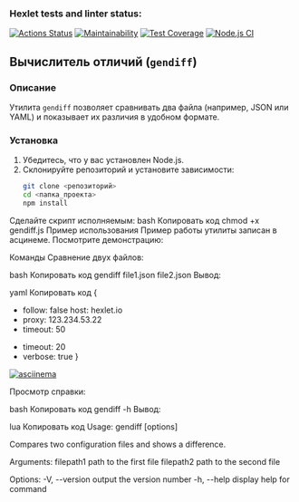 ### Hexlet tests and linter status:
[![Actions Status](https://github.com/Dom1no123/frontend-project-46/actions/workflows/hexlet-check.yml/badge.svg)](https://github.com/Dom1no123/frontend-project-46/actions)
[![Maintainability](https://api.codeclimate.com/v1/badges/d550a962a10f6f9c453c/maintainability)](https://codeclimate.com/github/Dom1no123/frontend-project-46/maintainability)
[![Test Coverage](https://api.codeclimate.com/v1/badges/d550a962a10f6f9c453c/test_coverage)](https://codeclimate.com/github/Dom1no123/frontend-project-46/test_coverage)
[![Node.js CI](https://github.com/<username>/<repository>/actions/workflows/node.js.yml/badge.svg)](https://github.com/Dom1no123/frontend-project-46/.github/workflows/node.js.yml)
## Вычислитель отличий (`gendiff`)

### Описание

Утилита `gendiff` позволяет сравнивать два файла (например, JSON или YAML) и показывает их различия в удобном формате.

### Установка

1. Убедитесь, что у вас установлен Node.js.
2. Склонируйте репозиторий и установите зависимости:
   ```bash
   git clone <репозиторий>
   cd <папка_проекта>
   npm install
Сделайте скрипт исполняемым:
bash
Копировать код
chmod +x gendiff.js
Пример использования
Пример работы утилиты записан в асцинеме. Посмотрите демонстрацию:


Команды
Сравнение двух файлов:

bash
Копировать код
gendiff file1.json file2.json
Вывод:

yaml
Копировать код
{
  - follow: false
    host: hexlet.io
  - proxy: 123.234.53.22
  - timeout: 50
  + timeout: 20
  + verbose: true
}

[![asciinema](https://asciinema.org/a/58GMJAI1NVEqdfZSW0UrhPLgZ.svg)](https://asciinema.org/a/58GMJAI1NVEqdfZSW0UrhPLgZ)

Просмотр справки:

bash
Копировать код
gendiff -h
Вывод:

lua
Копировать код
Usage: gendiff [options] <filepath1> <filepath2>

Compares two configuration files and shows a difference.

Arguments:
  filepath1      path to the first file
  filepath2      path to the second file

Options:
  -V, --version  output the version number
  -h, --help     display help for command